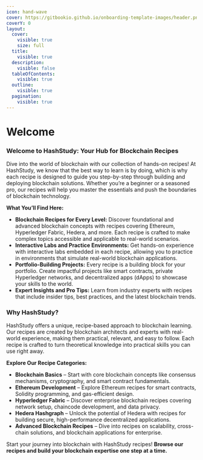 ```yaml
---
icon: hand-wave
cover: https://gitbookio.github.io/onboarding-template-images/header.png
coverY: 0
layout:
  cover:
    visible: true
    size: full
  title:
    visible: true
  description:
    visible: false
  tableOfContents:
    visible: true
  outline:
    visible: true
  pagination:
    visible: true
---
```


# Welcome

### Welcome to HashStudy: Your Hub for Blockchain Recipes

Dive into the world of blockchain with our collection of hands-on recipes! At HashStudy, we know that the best way to learn is by doing, which is why each recipe is designed to guide you step-by-step through building and deploying blockchain solutions. Whether you’re a beginner or a seasoned pro, our recipes will help you master the essentials and push the boundaries of blockchain technology.

**What You’ll Find Here:**

* **Blockchain Recipes for Every Level:** Discover foundational and advanced blockchain concepts with recipes covering Ethereum, Hyperledger Fabric, Hedera, and more. Each recipe is crafted to make complex topics accessible and applicable to real-world scenarios.
* **Interactive Labs and Practice Environments:** Get hands-on experience with interactive labs embedded in each recipe, allowing you to practice in environments that simulate real-world blockchain applications.
* **Portfolio-Building Projects:** Every recipe is a building block for your portfolio. Create impactful projects like smart contracts, private Hyperledger networks, and decentralized apps (dApps) to showcase your skills to the world.
* **Expert Insights and Pro Tips:** Learn from industry experts with recipes that include insider tips, best practices, and the latest blockchain trends.

### **Why HashStudy?**

HashStudy offers a unique, recipe-based approach to blockchain learning. Our recipes are created by blockchain architects and experts with real-world experience, making them practical, relevant, and easy to follow. Each recipe is crafted to turn theoretical knowledge into practical skills you can use right away.

**Explore Our Recipe Categories:**

* **Blockchain Basics** – Start with core blockchain concepts like consensus mechanisms, cryptography, and smart contract fundamentals.
* **Ethereum Development** – Explore Ethereum recipes for smart contracts, Solidity programming, and gas-efficient design.
* **Hyperledger Fabric** – Discover enterprise blockchain recipes covering network setup, chaincode development, and data privacy.
* **Hedera Hashgraph** – Unlock the potential of Hedera with recipes for building secure, high-performance decentralized applications.
* **Advanced Blockchain Recipes** – Dive into recipes on scalability, cross-chain solutions, and blockchain applications for enterprise.

Start your journey into blockchain with HashStudy recipes! **Browse our recipes and build your blockchain expertise one step at a time.**
